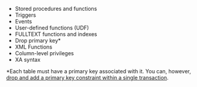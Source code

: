 - Stored procedures and functions
- Triggers
- Events
- User-defined functions (UDF)
- FULLTEXT functions and indexes
- Drop primary key*
- XML Functions
- Column-level privileges
- XA syntax

*Each table must have a primary key associated with it. You can, however, [drop and add a primary key constraint within a single transaction](drop-constraint.html#drop-and-add-a-primary-key-constraint).
